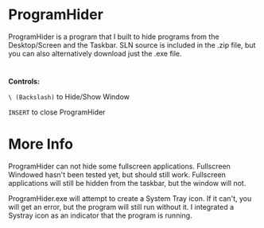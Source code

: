 # ProgramHider
ProgramHider is a program that I built to hide programs from the Desktop/Screen and the Taskbar. SLN source is included in the .zip file, but you can also alternatively download just the .exe file.

#
**Controls:**


`\ (Backslash)` to Hide/Show Window

`INSERT` to close ProgramHider
#

# More Info
ProgramHider can not hide some fullscreen applications. Fullscreen Windowed hasn't been tested yet, but should still work. Fullscreen applications will still be hidden from the taskbar, but the window will not.

ProgramHider.exe will attempt to create a System Tray icon. If it can't, you will get an error, but the program will still run without it. I integrated a Systray icon as an indicator that the program is running.
